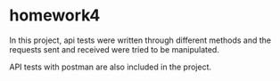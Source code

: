 # homework4
In this project, api tests were written through different methods and the requests sent and received were tried to be manipulated.

API tests with postman are also included in the project.